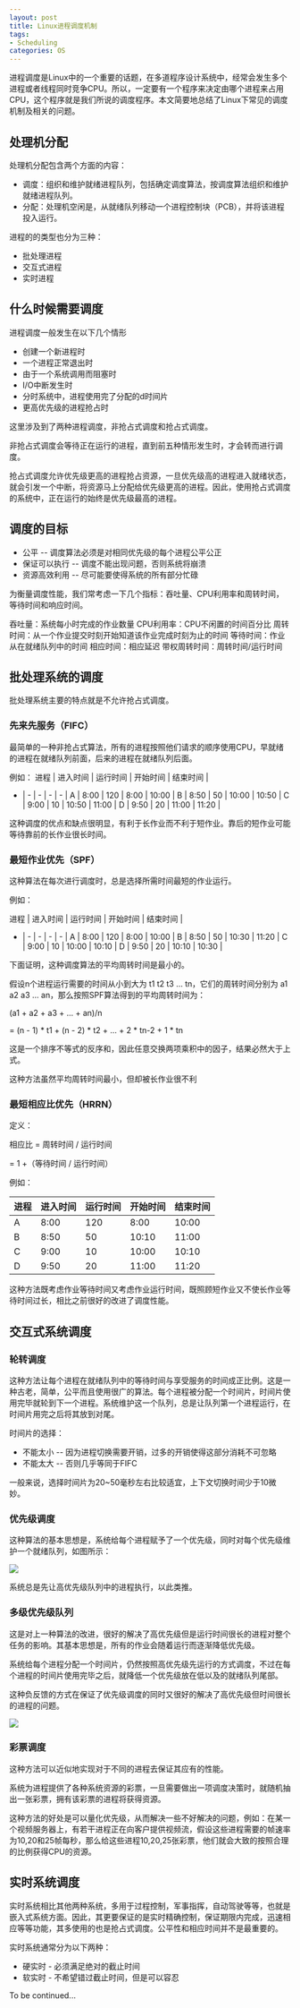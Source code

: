 ```yaml
---
layout: post
title: Linux进程调度机制
tags:
- Scheduling
categories: OS
---
```


进程调度是Linux中的一个重要的话题，在多道程序设计系统中，经常会发生多个进程或者线程同时竞争CPU。所以，一定要有一个程序来决定由哪个进程来占用CPU，这个程序就是我们所说的调度程序。本文简要地总结了Linux下常见的调度机制及相关的问题。

## 处理机分配

处理机分配包含两个方面的内容：

* 调度：组织和维护就绪进程队列，包括确定调度算法，按调度算法组织和维护就绪进程队列。
* 分配：处理机空闲是，从就绪队列移动一个进程控制块（PCB），并将该进程投入运行。

进程的的类型也分为三种：

* 批处理进程
* 交互式进程
* 实时进程

## 什么时候需要调度

进程调度一般发生在以下几个情形

* 创建一个新进程时
* 一个进程正常退出时
* 由于一个系统调用而阻塞时
* I/O中断发生时
* 分时系统中，进程使用完了分配的d时间片
* 更高优先级的进程抢占时

这里涉及到了两种进程调度，非抢占式调度和抢占式调度。

非抢占式调度会等待正在运行的进程，直到前五种情形发生时，才会转而进行调度。

抢占式调度允许优先级更高的进程抢占资源，一旦优先级高的进程进入就绪状态，就会引发一个中断，将资源马上分配给优先级更高的进程。因此，使用抢占式调度的系统中，正在运行的始终是优先级最高的进程。

## 调度的目标

* 公平 -- 调度算法必须是对相同优先级的每个进程公平公正
* 保证可以执行 -- 调度不能出现问题，否则系统将崩溃
* 资源高效利用 -- 尽可能要使得系统的所有部分忙碌

为衡量调度性能，我们常考虑一下几个指标：吞吐量、CPU利用率和周转时间，等待时间和响应时间。

吞吐量：系统每小时完成的作业数量
CPU利用率：CPU不闲置的时间百分比
周转时间：从一个作业提交时刻开始知道该作业完成时刻为止的时间
等待时间：作业从在就绪队列中的时间
相应时间：相应延迟
带权周转时间：周转时间/运行时间

## 批处理系统的调度

批处理系统主要的特点就是不允许抢占式调度。

### 先来先服务（FIFC）

最简单的一种非抢占式算法，所有的进程按照他们请求的顺序使用CPU，早就绪的进程在就绪队列前面，后来的进程在就绪队列后面。

例如：
进程 | 进入时间 | 运行时间 | 开始时间 | 结束时间 |
- | - | - | - | - |
 A  |   8:00  |   120   |  8:00  |  10:00  |
 B  |   8:50  |    50   | 10:00  |  10:50  |
 C  |   9:00  |    10   | 10:50  |  11:00  |
 D  |   9:50  |    20   | 11:00  |  11:20  |

这种调度的优点和缺点很明显，有利于长作业而不利于短作业。靠后的短作业可能等待靠前的长作业很长时间。

### 最短作业优先（SPF）

这种算法在每次进行调度时，总是选择所需时间最短的作业运行。

例如：

进程 | 进入时间 | 运行时间 | 开始时间 | 结束时间 |
- | - | - | - | - |
 A  |   8:00  |   120   |  8:00  |  10:00  |
 B  |   8:50  |    50   | 10:30  |  11:20  |
 C  |   9:00  |    10   | 10:00  |  10:10  |
 D  |   9:50  |    20   | 10:10  |  10:30  |

下面证明，这种调度算法的平均周转时间是最小的。

假设n个进程运行需要的时间从小到大为 t1 t2 t3 ... tn，它们的周转时间分别为 a1 a2 a3 ... an，那么按照SPF算法得到的平均周转时间为：

(a1 + a2 + a3 + ... + an)/n

= (n - 1) * t1 + (n - 2) * t2 + ... + 2 * tn-2 + 1 * tn

这是一个排序不等式的反序和，因此任意交换两项乘积中的因子，结果必然大于上式。

这种方法虽然平均周转时间最小，但却被长作业很不利

### 最短相应比优先（HRRN）

定义：

相应比 = 周转时间 / 运行时间

= 1 +（等待时间 / 运行时间）

例如：

进程 | 进入时间 | 运行时间 | 开始时间 | 结束时间 |
--- | ------- | ------- | -------| ------- |
 A  |   8:00  |   120   |  8:00  |  10:00  |
 B  |   8:50  |    50   | 10:10  |  11:00  |
 C  |   9:00  |    10   | 10:00  |  10:10  |
 D  |   9:50  |    20   | 11:00  |  11:20  |

这种方法既考虑作业等待时间又考虑作业运行时间，既照顾短作业又不使长作业等待时间过长，相比之前很好的改进了调度性能。

## 交互式系统调度

### 轮转调度

这种方法让每个进程在就绪队列中的等待时间与享受服务的时间成正比例。这是一种古老，简单，公平而且使用很广的算法。每个进程被分配一个时间片，时间片使用完毕就轮到下一个进程。系统维护这一个队列，总是让队列第一个进程运行，在时间片用完之后将其放到对尾。

时间片的选择：

* 不能太小 -- 因为进程切换需要开销，过多的开销使得这部分消耗不可忽略
* 不能太大 -- 否则几乎等同于FIFC

一般来说，选择时间片为20~50毫秒左右比较适宜，上下文切换时间少于10微妙。

### 优先级调度

这种算法的基本思想是，系统给每个进程赋予了一个优先级，同时对每个优先级维护一个就绪队列，如图所示：

![](images/Linux-Scheduling-01.jpg)

系统总是先让高优先级队列中的进程执行，以此类推。

### 多级优先级队列

这是对上一种算法的改进，很好的解决了高优先级但是运行时间很长的进程对整个任务的影响。其基本思想是，所有的作业会随着运行而逐渐降低优先级。

系统给每个进程分配一个时间片，仍然按照高优先级先运行的方式调度，不过在每个进程的时间片使用完毕之后，就降低一个优先级放在低以及的就绪队列尾部。

这种负反馈的方式在保证了优先级调度的同时又很好的解决了高优先级但时间很长的进程的问题。

![](images/Linux-Scheduling-02.png)

### 彩票调度

这种方法可以近似地实现对于不同的进程去保证其应有的性能。

系统为进程提供了各种系统资源的彩票，一旦需要做出一项调度决策时，就随机抽出一张彩票，拥有该彩票的进程将获得资源。

这种方法的好处是可以量化优先级，从而解决一些不好解决的问题，例如：在某一个视频服务器上，有若干进程正在向客户提供视频流，假设这些进程需要的帧速率为10,20和25帧每秒，那么给这些进程10,20,25张彩票，他们就会大致的按照合理的比例获得CPU的资源。

## 实时系统调度

实时系统相比其他两种系统，多用于过程控制，军事指挥，自动驾驶等等，也就是嵌入式系统方面。因此，其更要保证的是实时精确控制，保证期限内完成，迅速相应等等功能，其多使用的也是抢占式调度。公平性和相应时间并不是最重要的。

实时系统通常分为以下两种：

* 硬实时 - 必须满足绝对的截止时间
* 软实时 - 不希望错过截止时间，但是可以容忍

To be continued...